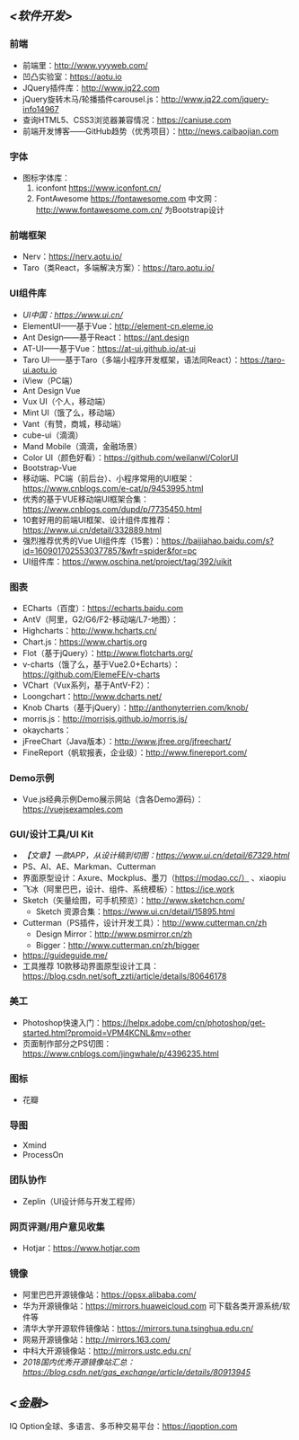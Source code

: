 ## *<软件开发>*
### 前端
* 前端里：http://www.yyyweb.com/
* 凹凸实验室：https://aotu.io
* JQuery插件库：http://www.jq22.com
* jQuery旋转木马/轮播插件carousel.js：http://www.jq22.com/jquery-info14967
* 查询HTML5、CSS3浏览器兼容情况：https://caniuse.com
* 前端开发博客——GitHub趋势（优秀项目）：http://news.caibaojian.com

### 字体
* 图标字体库：
    1. iconfont https://www.iconfont.cn/
    2. FontAwesome  https://fontawesome.com
        中文网：http://www.fontawesome.com.cn/  为Bootstrap设计

### 前端框架
* Nerv：https://nerv.aotu.io/
* Taro（类React，多端解决方案）：https://taro.aotu.io/

### UI组件库
* *UI中国：https://www.ui.cn/*
* ElementUI——基于Vue：http://element-cn.eleme.io
* Ant Design——基于React：https://ant.design
* AT-UI——基于Vue：https://at-ui.github.io/at-ui
* Taro UI——基于Taro（多端小程序开发框架，语法同React）：https://taro-ui.aotu.io
* iView（PC端）
* Ant Design Vue
* Vux UI（个人，移动端）
* Mint UI（饿了么，移动端）
* Vant（有赞，商城，移动端）
* cube-ui（滴滴）
* Mand Mobile（滴滴，金融场景）
* Color UI（颜色好看）：https://github.com/weilanwl/ColorUI
* Bootstrap-Vue
* 移动端、PC端（前后台）、小程序常用的UI框架：https://www.cnblogs.com/e-cat/p/9453995.html
* 优秀的基于VUE移动端UI框架合集：https://www.cnblogs.com/dupd/p/7735450.html
* 10套好用的前端UI框架、设计组件库推荐：https://www.ui.cn/detail/332889.html
* 强烈推荐优秀的Vue UI组件库（15套）：https://baijiahao.baidu.com/s?id=1609017025530377857&wfr=spider&for=pc
* UI组件库：https://www.oschina.net/project/tag/392/uikit

### 图表
* ECharts（百度）：https://echarts.baidu.com
* AntV（阿里，G2/G6/F2-移动端/L7-地图）：
* Highcharts：http://www.hcharts.cn/
* Chart.js：https://www.chartjs.org
* Flot（基于jQuery）：http://www.flotcharts.org/
* v-charts（饿了么，基于Vue2.0+Echarts）：https://github.com/ElemeFE/v-charts
* VChart（Vux系列，基于AntV-F2）：
* Loongchart：http://www.dcharts.net/
* Knob Charts（基于jQuery）：http://anthonyterrien.com/knob/
* morris.js：http://morrisjs.github.io/morris.js/
* okaycharts：
* jFreeChart（Java版本）：http://www.jfree.org/jfreechart/
* FineReport（帆软报表，企业级）：http://www.finereport.com/

### Demo示例
* Vue.js经典示例Demo展示网站（含各Demo源码）：https://vuejsexamples.com

### GUI/设计工具/UI Kit
* *【文章】一款APP，从设计稿到切图：https://www.ui.cn/detail/67329.html*
* PS、AI、AE、Markman、Cutterman
* 界面原型设计：Axure、Mockplus、墨刀（https://modao.cc/） 、xiaopiu
* 飞冰（阿里巴巴，设计、组件、系统模板）：https://ice.work
* Sketch（矢量绘图，可手机预览）：http://www.sketchcn.com/
    * Sketch 资源合集：https://www.ui.cn/detail/15895.html
* Cutterman（PS插件，设计开发工具）：http://www.cutterman.cn/zh
    * Design Mirror：http://www.psmirror.cn/zh
    * Bigger：http://www.cutterman.cn/zh/bigger
* https://guideguide.me/
* 工具推荐 10款移动界面原型设计工具：https://blog.csdn.net/soft_zzti/article/details/80646178

### 美工
* Photoshop快速入门：https://helpx.adobe.com/cn/photoshop/get-started.html?promoid=VPM4KCNL&mv=other
* 页面制作部分之PS切图：https://www.cnblogs.com/jingwhale/p/4396235.html

### 图标
* 花瓣

### 导图
* Xmind
* ProcessOn

### 团队协作
* Zeplin（UI设计师与开发工程师）

### 网页评测/用户意见收集
* Hotjar：https://www.hotjar.com

### 镜像
* 阿里巴巴开源镜像站：https://opsx.alibaba.com/
* 华为开源镜像站：https://mirrors.huaweicloud.com   可下载各类开源系统/软件等
* 清华大学开源软件镜像站：https://mirrors.tuna.tsinghua.edu.cn/
* 网易开源镜像站：http://mirrors.163.com/
* 中科大开源镜像站：http://mirrors.ustc.edu.cn/ 
* *2018国内优秀开源镜像站汇总：https://blog.csdn.net/gas_exchange/article/details/80913945*

## *<金融>*
IQ Option全球、多语言、多币种交易平台：https://iqoption.com

